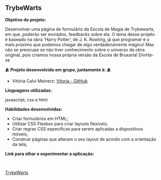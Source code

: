 <h2> <b> TrybeWarts </b> </h2>

<p> <b> Objetivo do projeto: </b> </p>

<p> Desenvolver uma página de formulário da Escola de Magia de Trybewarts, em que ,poderão ser enviados, feedbacks sobre ela. O tema desse projeto é baseado na obra 'Harry Potter', de J. K. Rowling, já que programar é o mais próximo que podemos chegar de algo verdadeiramente mágico! Mas não se preocupe se não tiver conhecimento sobre o universo da obra original, pois criamos nossa própria versão da Escola de Bruxaria! Divirta-se </p>

<p> <b> 🫂 Projeto desenvolvido em grupo, juntamente à: 🫂  </b> </p>

<ul>
<li> Vitória Calvi Meinerz: <a href="https://github.com/calvitoria">Vitoria - GitHub</a> </li>
</ul>

<p> <b> Linguagens utilizadas: </b> </p>

<p> javascript, css e html </p>

<p> <b> Habilidades desenvolvidas: </b> </p>

<ul>
<li>Criar formulários em HTML;</li>
<li>Utilizar CSS Flexbox para criar layouts flexíveis;</li>
<li>Criar regras CSS específicas para serem aplicadas a dispositivos móveis;</li>
<li>Construir páginas que alteram o seu layout de acordo com a orientação da tela;</li>
</ul>


<p> <b>Link para olhar e experimentar a aplicação: </p> </b> <br>

[TrybeWarts](https://dashing-crisp-0ffa7e.netlify.app/)